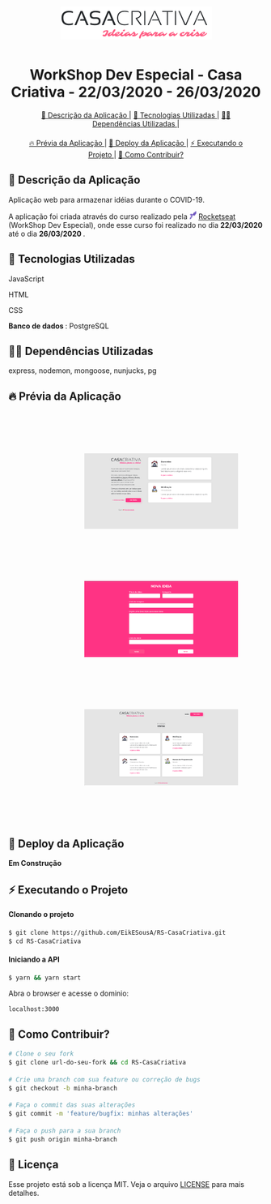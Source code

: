 <div align="center" style="margin: 50px;">
  <img alt="logo casacriativa" src="./img/logo.png" width="auto" heigth="auto"/>
</div>

<div align="center">
  <h1> WorkShop Dev Especial - Casa Criativa - 22/03/2020 - 26/03/2020 </h1>
</div>

<div align="center" style="margin: 20px;">
  <p align="center" >
    <a href="#-descricao-da-aplicação"> 🎯 Descrição da Aplicação </a> |
    <a href="#-tecnologias-utilizadas"> 🚀 Tecnologias Utilizadas </a> |
    <a href="#-tecnologias-usadas"> 👨‍🚀 Dependências Utilizadas </a> |
  </p>
</div>

<div align="center" style="margin: 20px;">
  <p align="center" >
    <a href="#-prévia-da-aplicação"> 🔥 Prévia da Aplicação </a> |    
    <a href="#-deploy-da-aplicação"> 🔨 Deploy da Aplicação </a> |
    <a href="#-executando-o-projeto"> ⚡ Executando o Projeto </a> |
    <a href="#-como-contribuir?"> 🤔 Como Contribuir? </a>   
  </p>
</div>

## 🎯 Descrição da Aplicação

<p> Aplicação web para armazenar idéias durante o COVID-19. </p> 

<p> A aplicação foi criada através do curso realizado pela 
  <img alt="logo rocketseat" src="./img/rocketseat.png" width="auto" heigth="auto"/>
  <a href="https://rocketseat.com.br/"> Rocketseat </a>
  (WorkShop Dev Especial), onde esse curso foi realizado no dia <strong> 22/03/2020 </strong> até o dia <strong> 26/03/2020 </strong>. 
</p> 

## 🚀 Tecnologias Utilizadas

<p>
  JavaScript
</P>
<p>
  HTML
</P>
<p>
  CSS
</P>
<p>
  <strong> Banco de dados </strong>: PostgreSQL
</P>

## 👨‍🚀 Dependências Utilizadas

  <p> express, nodemon, mongoose, nunjucks, pg </p>
  
## 🔥 Prévia da Aplicação

<div align="center" style="margin: 50px;">
  <div style="margin: 50px;">
    <img alt="tela web um" src="./img/web-1.png" width="600" heigth="300" style="margin: 50px;"/>
    <img alt="tela web dois" src="./img/web-2.png" width="600" heigth="300" style="margin: 50px;"/>
    <img alt="tela web tres" src="./img/web-3.png" width="600" heigth="300" style="margin: 50px;"/>
  </div>
</div>

## 🔨 Deploy da Aplicação

<p> <strong> Em Construção </strong> </p>

## ⚡ Executando o Projeto

#### Clonando o projeto

```sh
$ git clone https://github.com/EikESousA/RS-CasaCriativa.git
$ cd RS-CasaCriativa
```

#### Iniciando a API

```sh
$ yarn && yarn start
```

Abra o browser e acesse o dominio:

```sh
localhost:3000
```

## 🤔 Como Contribuir?

```bash
# Clone o seu fork
$ git clone url-do-seu-fork && cd RS-CasaCriativa

# Crie uma branch com sua feature ou correção de bugs
$ git checkout -b minha-branch

# Faça o commit das suas alterações
$ git commit -m 'feature/bugfix: minhas alterações'

# Faça o push para a sua branch
$ git push origin minha-branch
```

## 📝 Licença

Esse projeto está sob a licença MIT. Veja o arquivo [LICENSE](LICENSE.md) para mais detalhes.
